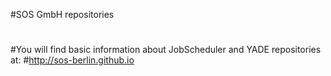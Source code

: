 #SOS GmbH repositories
#
#You will find basic information about JobScheduler and YADE repositories at: 
#http://sos-berlin.github.io
